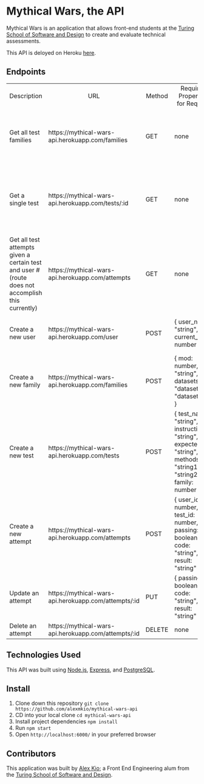 # Mythical Wars, the API

Mythical Wars is an application that allows front-end students at the [Turing School of Software and Design](https://turing.io/) to create and evaluate technical assessments.

This API is deloyed on Heroku [here](https://mythical-wars-api.herokuapp.com/).

## Endpoints

<table>
  <tr>
    <td align="center">Description</td>
    <td align="center">URL</td>
    <td align="center">Method</td>
    <td align="center">Required Properties for Request</td>
    <td align="center">Sample Successful Response</td>
  </tr>
  <tr>
    <td>Get all test families</td>
    <td>https://mythical-wars-api.herokuapp.com/families</td>
    <td>GET</td>
    <td>none</td>
    <td>an array of all family objects:<br />[ { id: 1, mod: 2, tests: [ 1, 2 ], title: "Kitties", datasets: [ "dataset #1", "dataset #2" ] }, ... ]</td>
  </tr>
  <tr>
    <td>Get a single test</td>
    <td>https://mythical-wars-api.herokuapp.com/tests/:id</td>
    <td>GET</td>
    <td>none</td>
    <td>A single test object:<br />{ id: 1, test_name: "orangeKittyNames", instructions: null, expected: "[`Tiger`, `Snickers`]", methods: ["`filter`","`reduce`"], family: 1 }</td>
  </tr>
  <tr>
    <td>Get all test attempts given a certain test and user # (route does not accomplish this currently)</td>
    <td>https://mythical-wars-api.herokuapp.com/attempts</td>
    <td>GET</td>
    <td>none</td>
    <td>An array of attempt objects:<br />[ { id: 1, user_id: 1, test_id: 1, passing: true, code: "testing", result: "not bad" } ]</td>
  </tr>
  <tr>
    <td>Create a new user</td>
    <td>https://mythical-wars-api.herokuapp.com/user</td>
    <td>POST</td>
    <td>{ user_name: "string", current_mod: number }</td>
    <td>A new user object:<br />{ id: number, user_name: "string", current_mod: number }</td>
  </tr>
  <tr>
    <td>Create a new family</td>
    <td>https://mythical-wars-api.herokuapp.com/families</td>
    <td>POST</td>
    <td>{ mod: number, title: "string", datasets: [ "dataset1", "dataset2" ] }</td>
    <td>A new family object:<br />{ id: number, mod: number, title: "string", datasets: [ "dataset1", "dataset2" ] }</td>
  </tr>
  <tr>
    <td>Create a new test</td>
    <td>https://mythical-wars-api.herokuapp.com/tests</td>
    <td>POST</td>
    <td>{ test_name: "string", instructions: "string", expected: "string", methods: [ "string1", "string2" ], family: number }</td>
    <td>A new test object:<br />{ id: number, test_name: "string", instructions: "string", expected: "string", methods: [ "string1", "string2" ], family: number }</td>
  </tr>
  <tr>
    <td>Create a new attempt</td>
    <td>https://mythical-wars-api.herokuapp.com/attempts</td>
    <td>POST</td>
    <td>{ user_id: number, test_id: number, passing: boolean, code: "string", result: "string" }</td>
    <td>A new attempt object:<br />{ id: number, user_id: number, test_id: number, passing: boolean, code: "string", result: "string" }</td>
  </tr>
  <tr>
    <td>Update an attempt</td>
    <td>https://mythical-wars-api.herokuapp.com/attempts/:id</td>
    <td>PUT</td>
    <td>{ passing: boolean, code: "string", result: "string" }</td>
    <td>"Attempt was updated!"</td>
  </tr>
  <tr>
    <td>Delete an attempt</td>
    <td>https://mythical-wars-api.herokuapp.com/attempts/:id</td>
    <td>DELETE</td>
    <td>none</td>
    <td>"Attempt was deleted!"</td>
  </tr>
</table>

## Technologies Used
This API was built using [Node.js](https://nodejs.org/), [Express](https://expressjs.com/), and [PostgreSQL](https://www.postgresql.org/).

## Install
1. Clone down this repository `git clone https://github.com/alexmkio/mythical-wars-api`
2. CD into your local clone `cd mythical-wars-api`
3. Install project dependencies `npm install`
4. Run `npm start`
5. Open `http://localhost:6000/` in your preferred browser

## Contributors
This application was built by [Alex Kio](https://github.com/alexmkio/); a Front End Engineering alum from the [Turing School of Software and Design](https://turing.io/).
